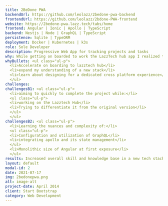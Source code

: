 ```yaml
---
title: 2BeDone PWA
backendUrl: https://github.com/leolazz/2bedone-pwa-backend
frontendUrl: https://github.com/leolazz/2bdone-PWA-frontend
website: https://2bedone-pwa.lazz.tech/tabs/home
frontend: Angular | Ionic | Apollo | TypeScript
backend: Nestjs | Node | GraphQL | TypeScript
persistence: Sqlite | TypeORM
deployment: Docker | Kubernetes | k3s
role: Sole Developer
description: Progressive Web App for tracking projects and tasks
why: While getting on boarded to work the LazzTech hub app I realized that since it was already to so far into development there would be aspects of this new stack I would not get exposure to. I decided to rebuild 2BeDone in this new stack to accelerate the onboarding increase my breadth of knowledge and experience in this new stack.
whyBullets: <ul class="ul-p">
  <li>Accelerate on boarding to lazztech hub</li>
  <li>expand my understanding of a new stack</li>
  <li>learn about designing for a dedicated cross platform experience</li>
  </ul>
challenges:
challengesB1: <ul class="ul-p">
  <li>aiming to quickly to complete the project while:</li>
  <ul class="ul-p">
  <li>working on the Lazztech Hub</li>
  <li>Trying to differentiate it from the original version</li>
  </ul>
  </ul>
challengesB2: <ul class="ul-p">
  <li>Learning the nuances and complexity of:</li>
  <ul class="ul-p">
  <li>Configuration and utilization of GraphQL</li>
  <li>integrating apollo and its state management</li>
  </ul>
  <li>Monolithic size of Angular at first exposure</li>
  </ul>
results: Increased overall skill and knowledge base in a new tech stack while accelerating the onboarding process to the LazzTech Hub, and in the process found my preferred stack.
layout: default
modal-id: 2
date: 2021-07-17
img: 2bedonepwa.png
alt: image-alt
project-date: April 2014
client: Start Bootstrap
category: Web Development
---
```


